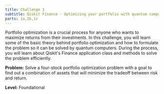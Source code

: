 ```yaml
---
title: Challenge 1
subtitle: Qiskit Finance - Optimizing your portfolio with quantum computers
parts: 1a,1b,1c
---
```


Portfolio optimization is a crucial process for anyone who wants to maximize returns from their investments. In this challenge, you will learn some of the basic theory behind portfolio optimization and how to formulate the problem so it can be solved by quantum computers. During the process, you will learn about Qiskit's Finance application class and methods to solve the problem efficiently.

**Problem:** Solve a four-stock portfolio optimization problem with a goal to find out a combination of assets that will minimize the tradeoff between risk and return.

**Level:** Foundational
